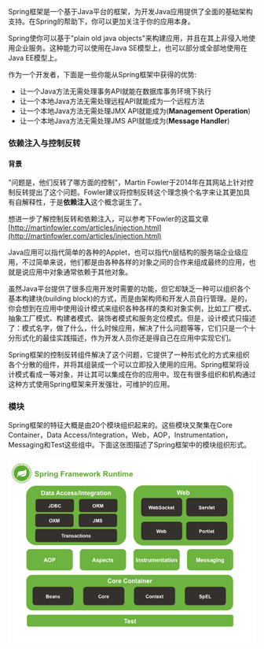 Spring框架是一个基于Java平台的框架，为开发Java应用提供了全面的基础架构支持。在Spring的帮助下，你可以更加关注于你的应用本身。

Spring使你可以基于"plain old java objects"来构建应用，并且在其上非侵入地使用企业服务。这种能力可以使用在Java SE模型上，也可以部分或全部地使用在Java EE模型上。

作为一个开发者，下面是一些你能从Spring框架中获得的优势:

*   让一个Java方法无需处理事务API就能在数据库事务环境下执行
*   让一个本地Java方法无需处理远程API就能成为一个远程方法
*   让一个本地Java方法无需处理JMX API就能成为(**Management Operation**)
*   让一个本地Java方法无需处理JMS API就能成为(**Message Handler**)

### 依赖注入与控制反转

#### 背景

"问题是，他们反转了哪方面的控制"，Martin Fowler于2014年在其网站上针对控制反转提出了这个问题。Fowler建议将控制反转这个理念换个名字来让其更加具有自解释性，于是**依赖注入**这个概念诞生了。

想进一步了解控制反转和依赖注入，可以参考下Fowler的这篇文章[http://martinfowler.com/articles/injection.html](http://martinfowler.com/articles/injection.html)

Java应用可以指代简单的各种的Applet，也可以指代n层结构的服务端企业级应用，不过简单来说，他们都是由各种各样的对象之间的合作来组成最终的应用，也就是说应用中对象通常依赖于其他对象。

虽然Java平台提供了很多应用开发时需要的功能，但它却缺乏一种可以组织各个基本构建块(building block)的方式，而是由架构师和开发人员自行管理。是的，你会想到在应用中使用设计模式来组织各种各样的类和对象实例，比如工厂模式、抽象工厂模式、构建者模式、装饰者模式和服务定位模式。但是，设计模式只描述了：模式名字，做了什么，什么时候应用，解决了什么问题等等，它们只是一个十分形式化的最佳实践描述，作为开发人员你还是得自己在应用中实现它们。

Spring框架的控制反转组件解决了这个问题，它提供了一种形式化的方式来组织各个分散的组件，并将其组装成一个可以立即投入使用的应用。Spring框架将设计模式看成一等对象，并让其可以集成在你的应用中。现在有很多组织和机构通过这种方式使用Spring框架来开发强壮，可维护的应用。

### 模块

Spring框架的特征大概是由20个模块组织起来的。这些模块又聚集在Core Container，Data Access/Integration，Web，AOP，Instrumentation，Messaging和Test这些组中。下面这张图描述了Spring框架中的模块组织形式。

![Module Structure](https://raw.githubusercontent.com/zhouhaibing089/translation/master/Spring/Part1%20-%20Overview/module-structure.png)


